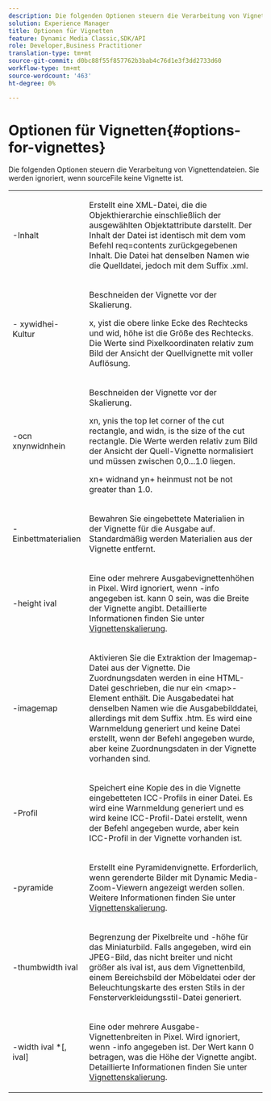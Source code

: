```yaml
---
description: Die folgenden Optionen steuern die Verarbeitung von Vignettendateien. Sie werden ignoriert, wenn sourceFile keine Vignette ist.
solution: Experience Manager
title: Optionen für Vignetten
feature: Dynamic Media Classic,SDK/API
role: Developer,Business Practitioner
translation-type: tm+mt
source-git-commit: d0bc88f55f857762b3bab4c76d1e3f3dd2733d60
workflow-type: tm+mt
source-wordcount: '463'
ht-degree: 0%

---
```



# Optionen für Vignetten{#options-for-vignettes}

Die folgenden Optionen steuern die Verarbeitung von Vignettendateien. Sie werden ignoriert, wenn sourceFile keine Vignette ist.

<table id="simpletable_6D0C967EB84947FBAC34B46C4BB23AF0"> 
 <tr class="strow"> 
  <td class="stentry"> <p><span class="codeph"> -Inhalt</span> </p></td> 
  <td class="stentry"> <p>Erstellt eine XML-Datei, die die Objekthierarchie einschließlich der ausgewählten Objektattribute darstellt. Der Inhalt der Datei ist identisch mit dem vom Befehl <span class="codeph"> req=contents</span> zurückgegebenen Inhalt. Die Datei hat denselben Namen wie die Quelldatei, jedoch mit dem Suffix <span class="filepath"> .xml</span>. </p></td> 
 </tr> 
 <tr class="strow"> 
  <td class="stentry"> <p><span class="codeph">- <span class="varname"> </span><span class="varname"> </span><span class="varname"> </span><span class="varname"> xywidhei-Kultur</span></span> </p></td> 
  <td class="stentry"> <p>Beschneiden der Vignette vor der Skalierung. </p> <p><span class="codeph"><span class="varname"> x</span>,<span class="varname"> </span></span> yist die obere linke Ecke des Rechtecks und  <span class="codeph"><span class="varname"> wid</span>,<span class="varname"> </span></span> höhe ist die Größe des Rechtecks. Die Werte sind Pixelkoordinaten relativ zum Bild der Ansicht der Quellvignette mit voller Auflösung. </p></td> 
 </tr> 
 <tr class="strow"> 
  <td class="stentry"> <p><span class="codeph">-ocn  <span class="varname"> </span><span class="varname"> </span><span class="varname"> </span><span class="varname"> xnynwidnhein</span></span> </p> </td> 
  <td class="stentry"> <p>Beschneiden der Vignette vor der Skalierung. </p> <p><span class="codeph"><span class="varname"> xn</span>,<span class="varname"> </span></span> ynis the top let corner of the cut rectangle, and  <span class="codeph"><span class="varname"> widn</span>,<span class="varname"> </span></span> is the size of the cut rectangle. Die Werte werden relativ zum Bild der Ansicht der Quell-Vignette normalisiert und müssen zwischen 0,0...1.0 liegen. </p> <p><span class="codeph"><span class="varname"> xn</span></span>+<span class="codeph"><span class="varname"> </span></span> widnand  <span class="codeph"><span class="varname"> yn</span></span>+<span class="codeph"><span class="varname"> </span></span> heinmust not be not greater than 1.0. </p></td> 
 </tr> 
 <tr class="strow"> 
  <td class="stentry"> <p><span class="codeph"> -Einbettmaterialien</span> </p></td> 
  <td class="stentry"> <p>Bewahren Sie eingebettete Materialien in der Vignette für die Ausgabe auf. Standardmäßig werden Materialien aus der Vignette entfernt. </p></td> 
 </tr> 
 <tr class="strow"> 
  <td class="stentry"> <p><span class="codeph">-height  <span class="varname"> ival</span></span> </p></td> 
  <td class="stentry"> <p>Eine oder mehrere Ausgabevignettenhöhen in Pixel. Wird ignoriert, wenn -info angegeben ist. <span class="varname"> kann 0 </span> sein, was die Breite der Vignette angibt. Detaillierte Informationen finden Sie unter <a href="../../../../ir-api/vntc/utilities/c-ir-vignette-converter-vntc/c-ir-vignette-scaling.md#concept-e373a29c2f954df98d704c7723804585" type="concept" format="dita" scope="local"> Vignettenskalierung</a>. </p></td> 
 </tr> 
 <tr class="strow"> 
  <td class="stentry"> <p><span class="codeph"> -imagemap</span> </p></td> 
  <td class="stentry"> <p>Aktivieren Sie die Extraktion der Imagemap-Datei aus der Vignette. Die Zuordnungsdaten werden in eine HTML-Datei geschrieben, die nur ein <span class="codeph"> &lt;map&gt;</span>-Element enthält. Die Ausgabedatei hat denselben Namen wie die Ausgabebilddatei, allerdings mit dem Suffix <span class="filepath"> .htm</span>. Es wird eine Warnmeldung generiert und keine Datei erstellt, wenn der Befehl angegeben wurde, aber keine Zuordnungsdaten in der Vignette vorhanden sind. </p></td> 
 </tr> 
 <tr class="strow"> 
  <td class="stentry"> <p><span class="codeph"> -Profil</span> </p></td> 
  <td class="stentry"> <p>Speichert eine Kopie des in die Vignette eingebetteten ICC-Profils in einer Datei. Es wird eine Warnmeldung generiert und es wird keine ICC-Profil-Datei erstellt, wenn der Befehl angegeben wurde, aber kein ICC-Profil in der Vignette vorhanden ist. </p></td> 
 </tr> 
 <tr class="strow"> 
  <td class="stentry"> <p><span class="codeph"> -pyramide</span> </p></td> 
  <td class="stentry"> <p>Erstellt eine Pyramidenvignette. Erforderlich, wenn gerenderte Bilder mit Dynamic Media-Zoom-Viewern angezeigt werden sollen. Weitere Informationen finden Sie unter <a href="../../../../ir-api/vntc/utilities/c-ir-vignette-converter-vntc/c-ir-vignette-scaling.md#concept-e373a29c2f954df98d704c7723804585" type="concept" format="dita" scope="local"> Vignettenskalierung</a>. </p></td> 
 </tr> 
 <tr class="strow"> 
  <td class="stentry"> <p><span class="codeph">-thumbwidth  <span class="varname"> ival</span></span> </p></td> 
  <td class="stentry"> <p>Begrenzung der Pixelbreite und -höhe für das Miniaturbild. Falls angegeben, wird ein JPEG-Bild, das nicht breiter und nicht größer als <span class="varname"> ival</span> ist, aus dem Vignettenbild, einem Bereichsbild der Möbeldatei oder der Beleuchtungskarte des ersten Stils in der Fensterverkleidungsstil-Datei generiert. </p></td> 
 </tr> 
 <tr class="strow"> 
  <td class="stentry"> <p><span class="codeph">-width  <span class="varname"> ival</span> *[,<span class="varname"> ival</span>]</span> </p></td> 
  <td class="stentry"> <p>Eine oder mehrere Ausgabe-Vignettenbreiten in Pixel. Wird ignoriert, wenn <span class="codeph"> -info</span> angegeben ist. <span class="varname"> Der Wert </span> kann 0 betragen, was die Höhe der Vignette angibt. Detaillierte Informationen finden Sie unter <a href="../../../../ir-api/vntc/utilities/c-ir-vignette-converter-vntc/c-ir-vignette-scaling.md#concept-e373a29c2f954df98d704c7723804585" type="concept" format="dita" scope="local"> Vignettenskalierung</a>. </p></td> 
 </tr> 
</table>

